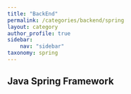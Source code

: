 ```yaml
---
title: "BackEnd"
permalink: /categories/backend/spring
layout: category
author_profile: true
sidebar:
    nav: "sidebar"
taxonomy: spring
---
```

## Java Spring Framework